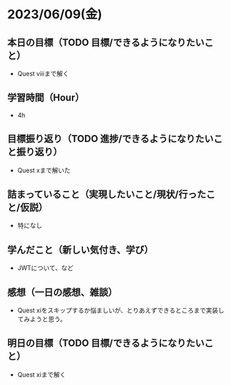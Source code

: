 
# 2023/06/09(金)

## 本日の目標（TODO 目標/できるようになりたいこと）

- Quest viiiまで解く

## 学習時間（Hour）

- 4h

## 目標振り返り（TODO 進捗/できるようになりたいこと振り返り）

- Quest xまで解いた

## 詰まっていること（実現したいこと/現状/行ったこと/仮説）

- 特になし

## 学んだこと（新しい気付き、学び）

- JWTについて、など

## 感想（一日の感想、雑談）

- Quest xiをスキップするか悩ましいが、とりあえずできるところまで実装してみようと思う。

## 明日の目標（TODO 目標/できるようになりたいこと）

- Quest xiまで解く
